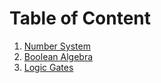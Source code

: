 # Table of Content

1. [Number System](number_system.ipynb)
2. [Boolean Algebra](boolean_algebra.ipynb)
3. [Logic Gates](logic_gates.ipynb)

